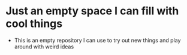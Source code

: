 # Just an empty space I can fill with cool things
- This is an empty repository I can use to try out new things and play around with weird ideas
